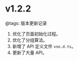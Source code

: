 # v1.2.2

@tags: 版本更新记录

1. 优化了页面初始化过程。
1. 优化了[](/zh/docs/toc.md "#h2-1")分组算法。
1. 新增了 API 定义文件 `vno.d.ts`。
1. 更新了大量 API。
